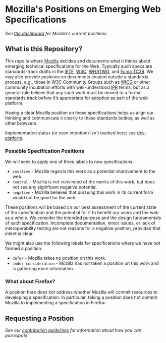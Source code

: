 # Mozilla's Positions on Emerging Web Specifications

_See [the dashboard](https://mozilla.github.io/standards-positions/) for Mozilla's current positions._

## What is this Repository?

This repo is where [Mozilla](https://mozilla.org/) decides and documents what it thinks about
emerging technical specifications for the Web. Typically such specs are standards-track drafts in the
[IETF](https://ietf.org/), [W3C](https://w3.org/),
[WHATWG](https://whatwg.org/), and [Ecma TC39](https://github.com/tc39).
We may also provide positions on documents located outside a standards process, 
e.g., those in W3C Community Groups such as [WICG](https://wicg.github.io/) 
or other community incubation efforts with well-understood
<abbr title="intellectual property rights">IPR</abbr> terms, 
but as a general rule believe that any such work must be moved to a formal standards track 
before it’s appropriate for adoption as part of the web platform.

Having a clear Mozilla position on these specifications helps us align our thinking and communicate
it clearly to these standards bodies, as well as other browsers.

Implementation status (or even intention) isn't tracked here; see [dev-platform](https://groups.google.com/a/mozilla.org/g/dev-platform/).

### Possible Specification Positions

We will seek to apply one of three labels to new specifications:

- `positive` - Mozilla regards this work as a potential improvement to the web.
- `neutral` - Mozilla is not convinced of the merits of this work, but does not see any significant negative potential.
- `negative` - Mozilla believes that pursuing this work in its current form would not be good for the web.

These positions will be based on our best assessment of the current state of the specification and
the potential for it to benefit our users and the web as a whole.  We consider the intended purpose
and the design fundamentals of each specification.  Incomplete documentation, minor issues, or lack of
interoperability testing are not reasons for a negative position, provided that intent is clear.

We might also use the following labels for specifications where we have not formed a position:

- `defer` - Mozilla takes no position on this work.
- `under consideration` - Mozilla has not taken a position on this work and is gathering more information.

### What about Firefox?

A position here does not address whether Mozilla will commit resources to developing a
specification. In particular, taking a position does not commit Mozilla to implementing a
specification in Firefox.

## Requesting a Position

*See our [contribution guidelines](CONTRIBUTING.md) for information about how you can participate.*
